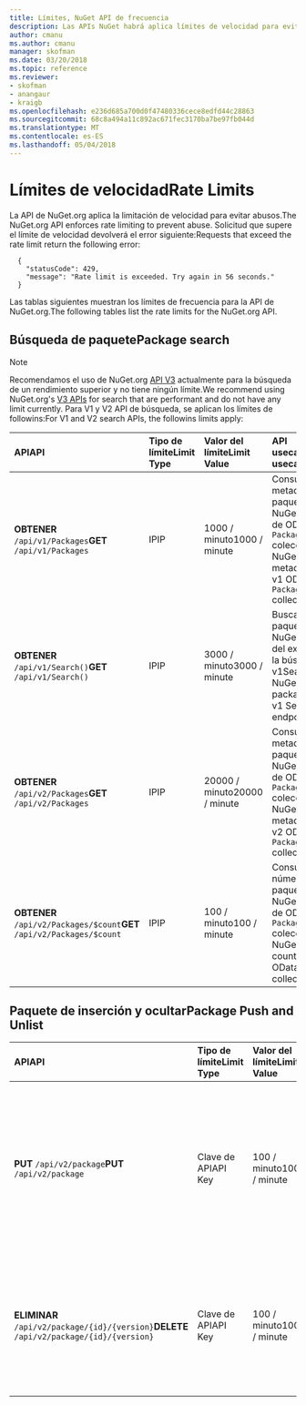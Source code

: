 ```yaml
---
title: Límites, NuGet API de frecuencia
description: Las APIs NuGet habrá aplica límites de velocidad para evitar abusos.
author: cmanu
ms.author: cmanu
manager: skofman
ms.date: 03/20/2018
ms.topic: reference
ms.reviewer:
- skofman
- anangaur
- kraigb
ms.openlocfilehash: e236d685a700d0f47480336cece8edfd44c28863
ms.sourcegitcommit: 68c8a494a11c892ac671fec3170ba7be97fb044d
ms.translationtype: MT
ms.contentlocale: es-ES
ms.lasthandoff: 05/04/2018
---
```

# <a name="rate-limits"></a><span data-ttu-id="c0be9-103">Límites de velocidad</span><span class="sxs-lookup"><span data-stu-id="c0be9-103">Rate Limits</span></span>

<span data-ttu-id="c0be9-104">La API de NuGet.org aplica la limitación de velocidad para evitar abusos.</span><span class="sxs-lookup"><span data-stu-id="c0be9-104">The NuGet.org API enforces rate limiting to prevent abuse.</span></span> <span data-ttu-id="c0be9-105">Solicitud que supere el límite de velocidad devolverá el error siguiente:</span><span class="sxs-lookup"><span data-stu-id="c0be9-105">Requests that exceed the rate limit return the following error:</span></span> 

  ~~~
    {
      "statusCode": 429,
      "message": "Rate limit is exceeded. Try again in 56 seconds."
    }
  ~~~

<span data-ttu-id="c0be9-106">Las tablas siguientes muestran los límites de frecuencia para la API de NuGet.org.</span><span class="sxs-lookup"><span data-stu-id="c0be9-106">The following tables list the rate limits for the NuGet.org API.</span></span>

## <a name="package-search"></a><span data-ttu-id="c0be9-107">Búsqueda de paquete</span><span class="sxs-lookup"><span data-stu-id="c0be9-107">Package search</span></span>

> [!Note]
> <span data-ttu-id="c0be9-108">Recomendamos el uso de NuGet.org [API V3](https://docs.microsoft.com/nuget/api/search-query-service-resource) actualmente para la búsqueda de un rendimiento superior y no tiene ningún límite.</span><span class="sxs-lookup"><span data-stu-id="c0be9-108">We recommend using NuGet.org's [V3 APIs](https://docs.microsoft.com/nuget/api/search-query-service-resource) for search that are performant and do not have any limit currently.</span></span> <span data-ttu-id="c0be9-109">Para V1 y V2 API de búsqueda, se aplican los límites de followins:</span><span class="sxs-lookup"><span data-stu-id="c0be9-109">For V1 and V2 search APIs, the followins limits apply:</span></span>


| <span data-ttu-id="c0be9-110">API</span><span class="sxs-lookup"><span data-stu-id="c0be9-110">API</span></span> | <span data-ttu-id="c0be9-111">Tipo de límite</span><span class="sxs-lookup"><span data-stu-id="c0be9-111">Limit Type</span></span> | <span data-ttu-id="c0be9-112">Valor del límite</span><span class="sxs-lookup"><span data-stu-id="c0be9-112">Limit Value</span></span> | <span data-ttu-id="c0be9-113">API usecase</span><span class="sxs-lookup"><span data-stu-id="c0be9-113">API usecase</span></span> |
|:---|:---|:---|:---|
<span data-ttu-id="c0be9-114">**OBTENER** `/api/v1/Packages`</span><span class="sxs-lookup"><span data-stu-id="c0be9-114">**GET** `/api/v1/Packages`</span></span> | <span data-ttu-id="c0be9-115">IP</span><span class="sxs-lookup"><span data-stu-id="c0be9-115">IP</span></span> | <span data-ttu-id="c0be9-116">1000 / minuto</span><span class="sxs-lookup"><span data-stu-id="c0be9-116">1000 / minute</span></span> | <span data-ttu-id="c0be9-117">Consultar los metadatos de paquete de NuGet a través de OData v1 `Packages` colección</span><span class="sxs-lookup"><span data-stu-id="c0be9-117">Query NuGet package metadata via v1 OData `Packages` collection</span></span> |
<span data-ttu-id="c0be9-118">**OBTENER** `/api/v1/Search()`</span><span class="sxs-lookup"><span data-stu-id="c0be9-118">**GET** `/api/v1/Search()`</span></span> | <span data-ttu-id="c0be9-119">IP</span><span class="sxs-lookup"><span data-stu-id="c0be9-119">IP</span></span> | <span data-ttu-id="c0be9-120">3000 / minuto</span><span class="sxs-lookup"><span data-stu-id="c0be9-120">3000 / minute</span></span> | <span data-ttu-id="c0be9-121">Buscar paquetes de NuGet a través del extremo de la búsqueda de v1</span><span class="sxs-lookup"><span data-stu-id="c0be9-121">Search for NuGet packages via v1 Search endpoint</span></span> | 
<span data-ttu-id="c0be9-122">**OBTENER** `/api/v2/Packages`</span><span class="sxs-lookup"><span data-stu-id="c0be9-122">**GET** `/api/v2/Packages`</span></span> | <span data-ttu-id="c0be9-123">IP</span><span class="sxs-lookup"><span data-stu-id="c0be9-123">IP</span></span> | <span data-ttu-id="c0be9-124">20000 / minuto</span><span class="sxs-lookup"><span data-stu-id="c0be9-124">20000 / minute</span></span> | <span data-ttu-id="c0be9-125">Consultar los metadatos de paquete de NuGet a través de OData v2 `Packages` colección</span><span class="sxs-lookup"><span data-stu-id="c0be9-125">Query NuGet package metadata via v2 OData `Packages` collection</span></span> | 
<span data-ttu-id="c0be9-126">**OBTENER** `/api/v2/Packages/$count`</span><span class="sxs-lookup"><span data-stu-id="c0be9-126">**GET** `/api/v2/Packages/$count`</span></span> | <span data-ttu-id="c0be9-127">IP</span><span class="sxs-lookup"><span data-stu-id="c0be9-127">IP</span></span> | <span data-ttu-id="c0be9-128">100 / minuto</span><span class="sxs-lookup"><span data-stu-id="c0be9-128">100 / minute</span></span> | <span data-ttu-id="c0be9-129">Consultar el número de paquetes de NuGet a través de OData v2 `Packages` colección</span><span class="sxs-lookup"><span data-stu-id="c0be9-129">Query NuGet package count via v2 OData `Packages` collection</span></span> | 

## <a name="package-push-and-unlist"></a><span data-ttu-id="c0be9-130">Paquete de inserción y ocultar</span><span class="sxs-lookup"><span data-stu-id="c0be9-130">Package Push and Unlist</span></span>

| <span data-ttu-id="c0be9-131">API</span><span class="sxs-lookup"><span data-stu-id="c0be9-131">API</span></span> | <span data-ttu-id="c0be9-132">Tipo de límite</span><span class="sxs-lookup"><span data-stu-id="c0be9-132">Limit Type</span></span> | <span data-ttu-id="c0be9-133">Valor del límite</span><span class="sxs-lookup"><span data-stu-id="c0be9-133">Limit Value</span></span> | <span data-ttu-id="c0be9-134">API usecase</span><span class="sxs-lookup"><span data-stu-id="c0be9-134">API usecase</span></span> | 
|:---|:---|:---|:--- |
<span data-ttu-id="c0be9-135">**PUT** `/api/v2/package`</span><span class="sxs-lookup"><span data-stu-id="c0be9-135">**PUT** `/api/v2/package`</span></span> | <span data-ttu-id="c0be9-136">Clave de API</span><span class="sxs-lookup"><span data-stu-id="c0be9-136">API Key</span></span> | <span data-ttu-id="c0be9-137">100 / minuto</span><span class="sxs-lookup"><span data-stu-id="c0be9-137">100 / minute</span></span> | <span data-ttu-id="c0be9-138">Cargar un nuevo paquete de NuGet (versión) a través del extremo de inserción de v2</span><span class="sxs-lookup"><span data-stu-id="c0be9-138">Upload a new NuGet package (version) via v2 push endpoint</span></span> 
<span data-ttu-id="c0be9-139">**ELIMINAR** `/api/v2/package/{id}/{version}`</span><span class="sxs-lookup"><span data-stu-id="c0be9-139">**DELETE** `/api/v2/package/{id}/{version}`</span></span> | <span data-ttu-id="c0be9-140">Clave de API</span><span class="sxs-lookup"><span data-stu-id="c0be9-140">API Key</span></span> | <span data-ttu-id="c0be9-141">100 / minuto</span><span class="sxs-lookup"><span data-stu-id="c0be9-141">100 / minute</span></span> | <span data-ttu-id="c0be9-142">Ocultar un paquete de NuGet (versión) a través del extremo de v2</span><span class="sxs-lookup"><span data-stu-id="c0be9-142">Unlist a NuGet package (version) via v2 endpoint</span></span> 
